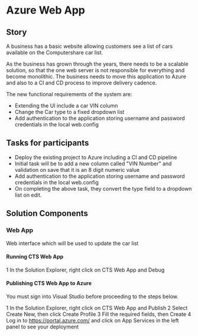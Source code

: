 # Azure Web App

## Story

A business has a basic website allowing customers see a list of cars available on the Computershare car list.

As the business has grown through the years, there needs to be a scalable solution, so that the one web server is not responsible for everything and become monolithic. The business needs to move this application to Azure and also to a CI and CD process to improve delivery cadence.

The new functional requirements of the system are:

- Extending the UI include a car VIN column
- Change the Car type to a fixed dropdown list 
- Add authentication to the application storing username and password credentials in the local web.config

## Tasks for participants

- Deploy the existing project to Azure including a CI and CD pipeline
- Initial task will be to add a new column called "VIN  Number" and validation on save that it is an 8 digit numeric value
- Add authentication to the application storing username and password credentials in the local web.config
- On completing the above task, they convert the type field to a dropdown list on edit.

## Solution Components

### Web App

Web interface which will be used to update the car list

#### Running CTS Web App

1 In the Solution Explorer, right click on CTS Web App and Debug

#### Publishing CTS Web App to Azure

You must sign into Visual Studio before proceeding to the steps below.

1 In the Solution Explorer, right click on CTS Web App and Publish
2 Select Create New, then click Create Profile
3 Fill the required fields, then Create
4 Log in to https://portal.azure.com/ and click on App Services in the left panel to see your deployment
